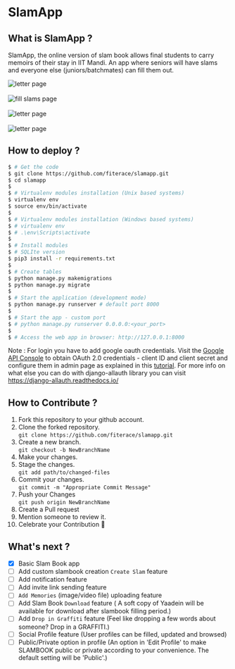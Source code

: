 # SlamApp

## What is SlamApp ?
SlamApp, the online version of slam book allows final students to carry memoirs of their stay in IIT Mandi. An app where seniors will have slams and everyone else (juniors/batchmates) can fill them out.

![letter page](https://github.com/fiterace/slamapp/blob/master/screenshots/Screenshot%20(237).png)  
<br/>
![fill slams page](https://github.com/fiterace/slamapp/blob/master/screenshots/Screenshot%20(238).png)  
<br/>
![letter page](https://github.com/fiterace/slamapp/blob/master/screenshots/Screenshot%20(241).png)  
<br/>
![letter page](https://github.com/fiterace/slamapp/blob/master/screenshots/Screenshot%20(229).png)  

## How to deploy ?
```bash
$ # Get the code
$ git clone https://github.com/fiterace/slamapp.git
$ cd slamapp
$
$ # Virtualenv modules installation (Unix based systems)
$ virtualenv env
$ source env/bin/activate
$
$ # Virtualenv modules installation (Windows based systems)
$ # virtualenv env
$ # .\env\Scripts\activate
$
$ # Install modules
$ # SQLIte version
$ pip3 install -r requirements.txt
$
$ # Create tables
$ python manage.py makemigrations
$ python manage.py migrate
$
$ # Start the application (development mode)
$ python manage.py runserver # default port 8000
$
$ # Start the app - custom port
$ # python manage.py runserver 0.0.0.0:<your_port>
$
$ # Access the web app in browser: http://127.0.0.1:8000
```

Note : For login you have to add google oauth credentials. Visit the [Google API Console](https://console.developers.google.com/) to obtain OAuth 2.0 credentials - client ID and client secret and configure them in admin page as explained in this [tutorial](https://wsvincent.com/django-allauth-tutorial-custom-user-model/).
For more info on what else you can do with django-allauth library you can visit https://django-allauth.readthedocs.io/

## How to Contribute ?
1. Fork this repository to your github account.  
2. Clone the forked repository.    
`git clone https://github.com/fiterace/slamapp.git`  
3. Create a new branch.    
`git checkout -b NewBranchName`  
4. Make your changes.  
5. Stage the changes.    
`git add path/to/changed-files`  
6. Commit your changes.    
`git commit -m "Appropriate Commit Message"`  
7. Push your Changes    
`git push origin NewBranchName`  
8. Create a Pull request  
9. Mention someone to review it.  
10. Celebrate your Contribution 🚀  
  
## What's next ?
- [x] Basic Slam Book app
- [ ] Add custom slambook creation `Create Slam` feature
- [ ] Add notification feature
- [ ] Add invite link sending feature
- [ ] `Add Memories` (image/video file) uploading feature
- [ ] Add Slam Book `Download` feature ( A soft copy of Yaadein will be available for download after slambook filling period.)
- [ ] Add `Drop in Graffiti` feature (Feel like dropping a few words about someone? Drop in a GRAFFITI.)
- [ ] Social Profile feature (User profiles can be filled, updated and browsed)
- [ ] Public/Private option in profile (An option in 'Edit Profile' to make SLAMBOOK public or private according to your convenience. The default setting will be 'Public'.)
